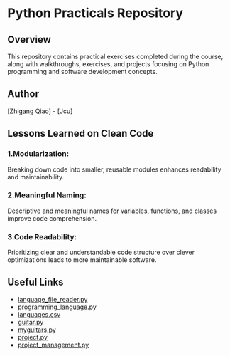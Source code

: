 
#  **Python Practicals Repository**

## Overview

This repository contains practical exercises completed during the course, along with walkthroughs, exercises, and 
projects focusing on Python programming and software development concepts.

## Author

[Zhigang Qiao] - [Jcu]

## Lessons Learned on Clean Code

### 1.Modularization: 

Breaking down code into smaller, reusable modules enhances readability and maintainability.

### 2.Meaningful Naming: 

Descriptive and meaningful names for variables, functions, and classes improve code comprehension.

### 3.Code Readability: 

Prioritizing clear and understandable code structure over clever optimizations leads to more 
maintainable software.

## Useful Links

- [language_file_reader.py](https://github.com/ZhigangQiao/cp1404practicals/tree/master/prac_07/language_file_reader.py)
- [programming_language.py](https://github.com/ZhigangQiao/cp1404practicals/tree/master/prac_07/programming_language.py)
- [languages.csv](https://github.com/ZhigangQiao/cp1404practicals/tree/master/prac_07/languages.csv)
- [guitar.py](https://github.com/ZhigangQiao/cp1404practicals/tree/master/prac_07/guitar.py)
- [myguitars.py](https://github.com/ZhigangQiao/cp1404practicals/tree/master/prac_07/myguitars.py)
- [project.py](https://github.com/ZhigangQiao/cp1404practicals/tree/master/prac_07/project.py)
- [project_management.py](https://github.com/ZhigangQiao/cp1404practicals/tree/master/prac_07/project_management.py)
